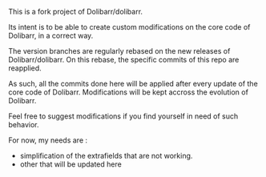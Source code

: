This is a fork project of Dolibarr/dolibarr.

Its intent is to be able to create custom modifications on the core code of Dolibarr, in a correct way.

The version branches are regularly rebased on the new releases of Dolibarr/dolibarr. On this rebase, the specific commits of this repo are reapplied.

As such, all the commits done here will be applied after every update of the core code of Dolibarr. Modifications will be kept accross the evolution of Dolibarr.

Feel free to suggest modifications if you find yourself in need of such behavior.

For now, my needs are : 
- simplification of the extrafields that are not working.
- other that will be updated here
